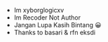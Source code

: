 - Im xyborglogicxv
- Im Recoder Not Author 
- Jangan Lupa Kasih Bintang 😀
- Thanks to basari & rfn eksdi
